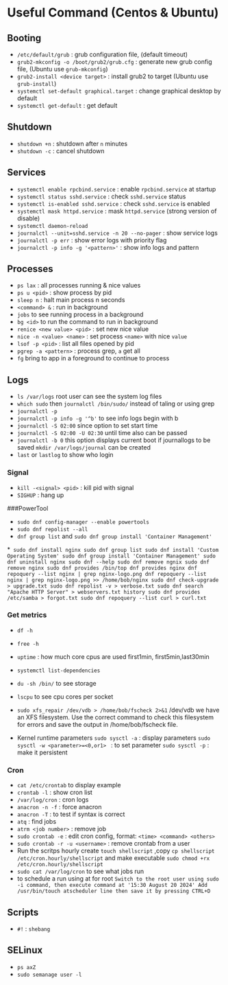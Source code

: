 # Useful Command (Centos & Ubuntu)

## Booting

* `/etc/default/grub` : grub configuration file, (default timeout)
* `grub2-mkconfig -o /boot/grub2/grub.cfg` : generate new grub config file, (Ubuntu use `grub-mkconfig`)
* `grub2-install <device target>` : install grub2 to target (Ubuntu use `grub-install`)
* `systemctl set-default graphical.target` : change graphical desktop by default
* `systemctl get-default` : get default

## Shutdown

* `shutdown +n` : shutdown after `n` minutes
* `shutdown -c` : cancel shutdown

## Services

* `systemctl enable rpcbind.service` : enable `rpcbind.service` at startup
* `systemctl status sshd.service` : check `sshd.service` status
* `systemctl is-enabled sshd.service` : check `sshd.service` is enabled
* `systemctl mask httpd.service` : mask `httpd.service` (strong version of disable)
* `systemctl daemon-reload`
* `journalctl --unit=sshd.service -n 20 --no-pager` : show service logs
* `journalctl -p err` : show error logs with priority flag
* `journalctl -p info -g '<pattern>'` : show info logs and pattern

## Processes

* `ps lax` : all processes running & nice values
* `ps u <pid>` : show process by pid
* `sleep n` : halt main process n seconds
* `<command> &` : run in background
* `jobs` to see running process in a background
* `bg <id>` to run the command to run in background 
* `renice <new value> <pid>` : set new nice value
* `nice -n <value> <name>` : set process `<name>` with nice `value`
* `lsof -p <pid>` : list all files opened by pid
* `pgrep -a <pattern>` : process grep, `a` get all
* `fg` bring to app in a foreground to continue to process

## Logs
* `ls /var/logs` root user can see the system log files
* `which sudo` then  `journalctl /bin/sudo/` instead of taling or using grep
* `journalctl -p` <tab> <tab>
* `journalctl -p info -g '^b'` to see info logs begin with b
* `journalctl -S 02:00` since option to set start time
* `journalctl -S 02:00 -U 02:30` until time also can be passed 
* `journalctl -b 0` this option displays current boot if journallogs to be saved `mkdir /var/logs/journal` can be created 
* `last` or `lastlog` to show who login  
 

### Signal

* `kill -<signal> <pid>` : kill pid with signal
* `SIGHUP` : hang up
 
###PowerTool

 * `sudo dnf config-manager --enable powertools`
 * `sudo dnf repolist --all`
 * `dnf group list` and `sudo dnf group install 'Container Management'`
 
 *` sudo dnf install nginx
    sudo dnf group list
    sudo dnf install 'Custom Operating System'
    sudo dnf group install 'Container Management'
    sudo dnf uninstall nginx
    sudo dnf --help
    sudo dnf remove ngnix
    sudo dnf remove nginx
    sudo dnf provides /bin/top
    dnf provides nginx
    dnf repoquery --list nginx | grep nginx-logo.png
    dnf repoquery --list nginx | grep nginx-logo.png >> /home/bob/nginx
    sudo dnf check-upgrade > upgrade.txt
    sudo dnf repolist -v > verbose.txt
    sudo dnf search "Apache HTTP Server" > webservers.txt
    history
    sudo dnf provides /etc/samba > forgot.txt
    sudo dnf repoquery --list curl > curl.txt`
 

### Get metrics
 
 * `df -h`
 * `free -h`
 * `uptime` : how much core cpus are used first1min, first5min,last30min
 * `systemctl list-dependencies`
 * `du -sh /bin/` to see storage
 * `lscpu` to see cpu cores per socket
 * `sudo xfs_repair /dev/vdb > /home/bob/fscheck 2>&1` /dev/vdb we have an XFS filesystem. Use the correct command to check this filesystem for errors and save the output in /home/bob/fscheck file.
 
 
 * Kernel runtime parameters 
  `sudo sysctl -a` : display parameters
  `sudo sysctl -w <parameter>=<0,or1> ` : to set parameter
  `sudo sysctl -p` : make it persistent
 
### Cron
 
* `cat /etc/crontab` to display example
* `crontab -l` : show cron list
* `/var/log/cron` : cron logs
* `anacron -n -f` : force anacron
* `anacron -T` : to test if syntax is correct
* `atq` : find jobs
* `atrm <job number>` : remove job
* `sudo crontab -e` : edit cron config, format: `<time> <command> <others>`
* `sudo crontab -r -u <username>` : remove crontab from a user
* Run the scritps hourly  create `touch shellscript` ,copy  `cp shellscript /etc/cron.hourly/shellscript`  and make executable `sudo chmod +rx /etc/cron.hourly/shellscript`
* `sudo cat /var/log/cron` to see what jobs run 
* to schedule a run using at for root `Switch to the root user using sudo -i command, then execute command at '15:30 August 20 2024'
Add /usr/bin/touch atscheduler line then save it by pressing CTRL+D `
 

## Scripts

* `#!` : `shebang`
 
 
 ## SELinux

* `ps axZ`
* `sudo semanage user -l` 
